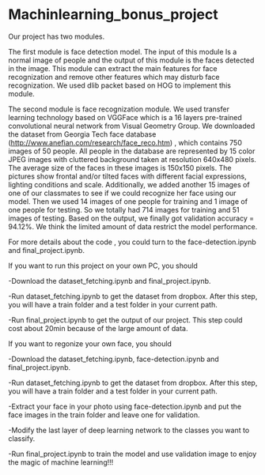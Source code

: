 # Machinlearning_bonus_project
Our project has two modules. 

The first module is face detection model. The input of this module Is a normal image of people and the output of this module is the faces detected in the image. This module can extract the main features for face recognization and remove other features which may disturb face recognization. We used dlib packet based on HOG to implement this module. 
    
The second module is face recognization module. We used transfer learning technology based on VGGFace which is a 16 layers pre-trained convolutional neural network from Visual Geometry Group. We downloaded the dataset from Georgia Tech face database (http://www.anefian.com/research/face_reco.htm) , which contains 750 images of 50 people. All people in the database are represented by 15 color JPEG images with cluttered background taken at resolution 640x480 pixels. The average size of the faces in these images is 150x150 pixels. The pictures show frontal and/or tilted faces with different facial expressions, lighting conditions and scale. Additionally, we added another 15 images of one of our classmates to see if we could recognize her face using our model. Then we used 14 images of one people for training and 1 image of one people for testing. So we totally had 714 images for training and 51 images of testing. Based on the output, we finally got  validation accuracy = 94.12%. We think the limited amount of data restrict the model performance. 
    
 For more details about the code , you could turn to the face-detection.ipynb and final_project.ipynb.
 
 If you want to run this project on your own PC, you should 

-Download the dataset_fetching.ipynb and final_project.ipynb. 

-Run dataset_fetching.ipynb to get the dataset from dropbox. After this step, you will have a train folder and a test folder in your current path. 

-Run final_project.ipynb to get the output of our project. This step could cost about 20min because of the large amount of data.

If you want to regonize your own face, you should

-Download the dataset_fetching.ipynb, face-detection.ipynb and final_project.ipynb.

-Run dataset_fetching.ipynb to get the dataset from dropbox. After this step, you will have a train folder and a test folder in your current path. 

-Extract your face in your photo using face-detection.ipynb and put the face images in the train folder and leave one for validation. 

-Modify the last layer of deep learning network to the classes you want to classify.

-Run final_project.ipynb to train the model and use validation image to enjoy the magic of machine learning!!! 

